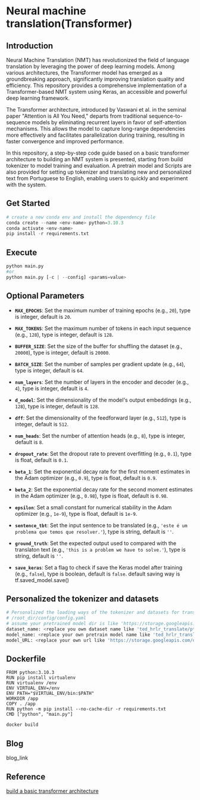 # Neural machine translation(Transformer)

## Introduction
Neural Machine Translation (NMT) has revolutionized the field of language translation by leveraging the power of deep learning models. Among various architectures, the Transformer model has emerged as a groundbreaking approach, significantly improving translation quality and efficiency. This repository provides a comprehensive implementation of a Transformer-based NMT system using Keras, an accessible and powerful deep learning framework.

The Transformer architecture, introduced by Vaswani et al. in the seminal paper "Attention is All You Need," departs from traditional sequence-to-sequence models by eliminating recurrent layers in favor of self-attention mechanisms. This allows the model to capture long-range dependencies more effectively and facilitates parallelization during training, resulting in faster convergence and improved performance.

In this repository, a step-by-step code guide based on a basic transformer architecture to building an NMT system is presented, starting from build tokenizer to model training and evaluation. A pretrain model and  Scripts are also provided for setting up tokenizer and translating new and personalized text from Portuguese to English, enabling users to quickly and experiment with the system. 

## Get Started
```python
# create a new conda env and install the dependency file
conda create --name <env-name> python=3.10.3
conda activate <env-name>
pip install -r requirements.txt
```

## Execute
```python
python main.py
#or
python main.py [-c | --config] <params=value>
```

## Optional Parameters

- **`MAX_EPOCHS`**: Set the maximum number of training epochs (e.g., `20`), type is integer, default is `20`.

- **`MAX_TOKENS`**: Set the maximum number of tokens in each input sequence (e.g., `128`), type is integer, default is `128`.

- **`BUFFER_SIZE`**: Set the size of the buffer for shuffling the dataset (e.g., `20000`), type is integer, default is `20000`.

- **`BATCH_SIZE`**: Set the number of samples per gradient update (e.g., `64`), type is integer, default is `64`.

- **`num_layers`**: Set the number of layers in the encoder and decoder (e.g., `4`), type is integer, default is `4`.

- **`d_model`**: Set the dimensionality of the model's output embeddings (e.g., `128`), type is integer, default is `128`.

- **`dff`**: Set the dimensionality of the feedforward layer (e.g., `512`), type is integer, default is `512`.

- **`num_heads`**: Set the number of attention heads (e.g., `8`), type is integer, default is `8`.

- **`dropout_rate`**: Set the dropout rate to prevent overfitting (e.g., `0.1`), type is float, default is `0.1`.

- **`beta_1`**: Set the exponential decay rate for the first moment estimates in the Adam optimizer (e.g., `0.9`), type is float, default is `0.9`.

- **`beta_2`**: Set the exponential decay rate for the second moment estimates in the Adam optimizer (e.g., `0.98`), type is float, default is `0.98`.

- **`epsilon`**: Set a small constant for numerical stability in the Adam optimizer (e.g., `1e-9`), type is float, default is `1e-9`.

- **`sentence_tbt`**: Set the input sentence to be translated (e.g., `'este é um problema que temos que resolver.'`), type is string, default is `''`.

- **`ground_truth`**: Set the expected output used to compared with the translaton text (e.g., `'this is a problem we have to solve.'`), type is string, default is `''`.

- **`save_keras`**: Set a flag to check if save the Keras model after training (e.g., `false`), type is boolean, default is `false`. default saving way is tf.saved_model.save()


## Personalized  the tokenizer and datasets 

```python
# Personalized the loading ways of the tokenizer and datasets for translate other languages to English
# /root_dir/config/config.yaml
# assume your pretrained model dir is like 'https://storage.googleapis.com/download.tensorflow.org/models/ted_hrlr_translate_pt_en_converter.zip
dataset_name: <replace you own dataset name like 'ted_hrlr_translate/pt_to_en' to allow tfds loading>
model_name: <replace your own pretrain model name like 'ted_hrlr_translate_pt_en_converter'>
model_URL: <replace your own url like 'https://storage.googleapis.com/download.tensorflow.org/models/'>
```

## Dockerfile

```
FROM python:3.10.3
RUN pip install virtualenv
RUN virtualenv /env
ENV VIRTUAL_ENV=/env
ENV PATH="$VIRTUAL_ENV/bin:$PATH"
WORKDIR /app
COPY . /app
RUN python -m pip install --no-cache-dir -r requirements.txt
CMD ["python", "main.py"]
```

```bash
docker build
```

## Blog
blog_link

## Reference
[build a basic transformer architecture](https://www.tensorflow.org/text/tutorials/transformer)
